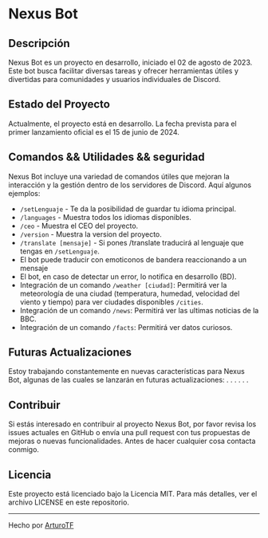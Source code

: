 # Nexus Bot

## Descripción
Nexus Bot es un proyecto en desarrollo, iniciado el 02 de agosto de 2023. Este bot busca facilitar diversas tareas y ofrecer herramientas útiles y divertidas para comunidades y usuarios individuales de Discord.

## Estado del Proyecto
Actualmente, el proyecto está en desarrollo. La fecha prevista para el primer lanzamiento oficial es el 15 de junio de 2024.

## Comandos && Utilidades && seguridad
Nexus Bot incluye una variedad de comandos útiles que mejoran la interacción y la gestión dentro de los servidores de Discord. Aquí algunos ejemplos:

- `/setLenguaje` - Te da la posibilidad de guardar tu idioma principal.
- `/languages` - Muestra todos los idiomas disponibles.
- `/ceo` - Muestra el CEO del proyecto.
- `/version` - Muestra la version del proyecto.
- `/translate [mensaje]` - Si pones /translate traducirá al lenguaje que tengas en `/setLenguaje`.
- El bot puede traducir con emoticonos de bandera reaccionando a un mensaje
- El bot, en caso de detectar un error, lo notifica en desarrollo (BD).
- Integración de un comando `/weather [ciudad]`: Permitirá ver la meteorología de una ciudad (temperatura, humedad, velocidad del viento y tiempo) para ver ciudades    disponibles `/cities`.
- Integración de un comando `/news`: Permitirá ver las ultimas noticias de la BBC.
- Integración de un comando `/facts`: Permitirá ver datos curiosos.

## Futuras Actualizaciones
Estoy trabajando constantemente en nuevas características para Nexus Bot, algunas de las cuales se lanzarán en futuras actualizaciones:
.
.
.
.
.
.
## Contribuir
Si estás interesado en contribuir al proyecto Nexus Bot, por favor revisa los issues actuales en GitHub o envía una pull request con tus propuestas de mejoras o nuevas funcionalidades. Antes de hacer cualquier cosa contacta conmigo.

## Licencia
Este proyecto está licenciado bajo la Licencia MIT. Para más detalles, ver el archivo LICENSE en este repositorio.

----

Hecho por [ArturoTF](mailto:arturotroyano@gmail.com)

